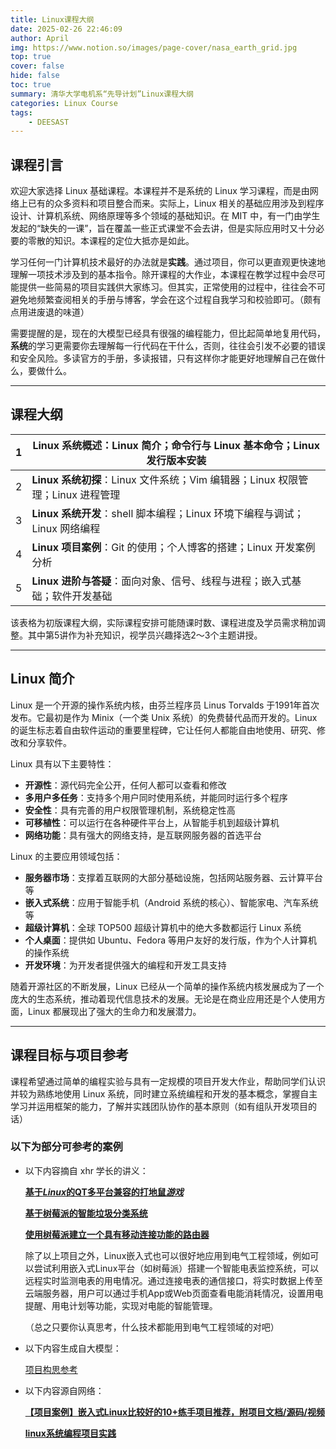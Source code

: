 ```yaml
---
title: Linux课程大纲
date: 2025-02-26 22:46:09
author: April
img: https://www.notion.so/images/page-cover/nasa_earth_grid.jpg
top: true
cover: false
hide: false
toc: true
summary: 清华大学电机系“先导计划”Linux课程大纲
categories: Linux Course
tags: 
    - DEESAST
---
```


## 课程引言

欢迎大家选择 Linux 基础课程。本课程并不是系统的 Linux 学习课程，而是由网络上已有的众多资料和项目整合而来。实际上，Linux 相关的基础应用涉及到程序设计、计算机系统、网络原理等多个领域的基础知识。在 MIT 中，有一门由学生发起的“缺失的一课”，旨在覆盖一些正式课堂不会去讲，但是实际应用时又十分必要的零散的知识。本课程的定位大抵亦是如此。

学习任何一门计算机技术最好的办法就是**实践**。通过项目，你可以更直观更快速地理解一项技术涉及到的基本指令。除开课程的大作业，本课程在教学过程中会尽可能提供一些简易的项目实践供大家练习。但其实，正常使用的过程中，往往会不可避免地频繁查阅相关的手册与博客，学会在这个过程自我学习和校验即可。（颇有点用进废退的味道）

需要提醒的是，现在的大模型已经具有很强的编程能力，但比起简单地复用代码，**系统**的学习更需要你去理解每一行代码在干什么，否则，往往会引发不必要的错误和安全风险。多读官方的手册，多读报错，只有这样你才能更好地理解自己在做什么，要做什么。

---

## 课程大纲

| 1    | **Linux 系统概述**：Linux 简介；命令行与 Linux 基本命令；Linux 发行版本安装 |
| ---- | ------------------------------------------------------------ |
| 2    | **Linux 系统初探**：Linux 文件系统；Vim 编辑器；Linux 权限管理；Linux 进程管理 |
| 3    | **Linux 系统开发**：shell 脚本编程；Linux 环境下编程与调试；Linux 网络编程 |
| 4    | **Linux 项目案例**：Git 的使用；个人博客的搭建；Linux 开发案例分析 |
| 5    | **Linux 进阶与答疑**：面向对象、信号、线程与进程；嵌入式基础；软件开发基础 |

该表格为初版课程大纲，实际课程安排可能随课时数、课程进度及学员需求稍加调整。其中第5讲作为补充知识，视学员兴趣择选2～3个主题讲授。

---

## Linux 简介

Linux 是一个开源的操作系统内核，由芬兰程序员 Linus Torvalds 于1991年首次发布。它最初是作为 Minix（一个类 Unix 系统）的免费替代品而开发的。Linux 的诞生标志着自由软件运动的重要里程碑，它让任何人都能自由地使用、研究、修改和分享软件。

Linux 具有以下主要特性：

- **开源性**：源代码完全公开，任何人都可以查看和修改
- **多用户多任务**：支持多个用户同时使用系统，并能同时运行多个程序
- **安全性**：具有完善的用户权限管理机制，系统稳定性高
- **可移植性**：可以运行在各种硬件平台上，从智能手机到超级计算机
- **网络功能**：具有强大的网络支持，是互联网服务器的首选平台

Linux 的主要应用领域包括：

- **服务器市场**：支撑着互联网的大部分基础设施，包括网站服务器、云计算平台等
- **嵌入式系统**：应用于智能手机（Android 系统的核心）、智能家电、汽车系统等
- **超级计算机**：全球 TOP500 超级计算机中的绝大多数都运行 Linux 系统
- **个人桌面**：提供如 Ubuntu、Fedora 等用户友好的发行版，作为个人计算机的操作系统
- **开发环境**：为开发者提供强大的编程和开发工具支持

随着开源社区的不断发展，Linux 已经从一个简单的操作系统内核发展成为了一个庞大的生态系统，推动着现代信息技术的发展。无论是在商业应用还是个人使用方面，Linux 都展现出了强大的生命力和发展潜力。

---

## 课程目标与项目参考

课程希望通过简单的编程实验与具有一定规模的项目开发大作业，帮助同学们认识并较为熟练地使用 Linux 系统，同时建立系统编程和开发的基本概念，掌握自主学习并运用框架的能力，了解并实践团队协作的基本原则（如有组队开发项目的话）

### 以下为部分可参考的案例

- 以下内容摘自 xhr 学长的讲义：

  [**基于*Linux*的QT多平台兼容的打地鼠*游戏***](https://link.zhihu.com/?target=https%3A//github.com/zhangxq1/heatMouse)

  [**基于树莓派的智能垃圾分类系统**](https://blog.csdn.net/DanielSYC/article/details/117627527)

  [**使用树莓派建立一个具有移动连接功能的路由器**](https://opensource.com/article/21/3/router-raspberry-pi)

  除了以上项目之外，Linux嵌入式也可以很好地应用到电气工程领域，例如可以尝试利用嵌入式Linux平台（如树莓派）搭建一个智能电表监控系统，可以远程实时监测电表的用电情况。通过连接电表的通信接口，将实时数据上传至云端服务器，用户可以通过手机App或Web页面查看电能消耗情况，设置用电提醒、用电计划等功能，实现对电能的智能管理。

  （总之只要你认真思考，什么技术都能用到电气工程领域的对吧）

- 以下内容生成自大模型：

  [项目构思参考](https://www.notion.so/1a6b8e0aab55803d8e56d935e5ac5df5?pvs=21)

- 以下内容源自网络：

  [**【项目案例】嵌入式Linux比较好的10+练手项目推荐，附项目文档/源码/视频**](https://blog.csdn.net/u014170843/article/details/142181078)

  [**linux系统编程项目实践**](https://blog.csdn.net/itcastcpp/category_2516205.html)
